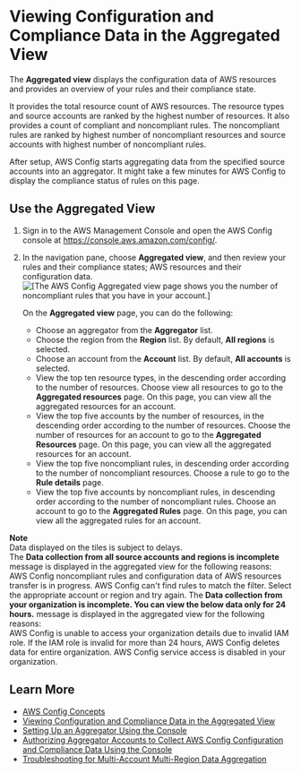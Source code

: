 # Viewing Configuration and Compliance Data in the Aggregated View<a name="viewing-the-aggregate-dashboard"></a>

The **Aggregated view** displays the configuration data of AWS resources and provides an overview of your rules and their compliance state\. 

It provides the total resource count of AWS resources\. The resource types and source accounts are ranked by the highest number of resources\. It also provides a count of compliant and noncompliant rules\. The noncompliant rules are ranked by highest number of noncompliant resources and source accounts with highest number of noncompliant rules\. 

After setup, AWS Config starts aggregating data from the specified source accounts into an aggregator\. It might take a few minutes for AWS Config to display the compliance status of rules on this page\.

## Use the Aggregated View<a name="use-aggregated-view"></a>

1. Sign in to the AWS Management Console and open the AWS Config console at [https://console\.aws\.amazon\.com/config/](https://console.aws.amazon.com/config/)\.

1. In the navigation pane, choose **Aggregated view**, and then review your rules and their compliance states; AWS resources and their configuration data\.  
![\[The AWS Config Aggregated view page shows you the number of noncompliant rules that you have in your account.\]](http://docs.aws.amazon.com/config/latest/developerguide/images/Aggregated_Dashboard.png)

   On the **Aggregated view** page, you can do the following:
   + Choose an aggregator from the **Aggregator** list\.
   + Choose the region from the **Region** list\. By default, **All regions** is selected\.
   + Choose an account from the **Account** list\. By default, **All accounts** is selected\.
   + View the top ten resource types, in the descending order according to the number of resources\. Choose view all resources to go to the **Aggregated resources** page\. On this page, you can view all the aggregated resources for an account\.
   + View the top five accounts by the number of resources, in the descending order according to the number of resources\. Choose the number of resources for an account to go to the **Aggregated Resources** page\. On this page, you can view all the aggregated resources for an account\.
   + View the top five noncompliant rules, in descending order according to the number of noncompliant resources\. Choose a rule to go to the **Rule details** page\.
   + View the top five accounts by noncompliant rules, in descending order according to the number of noncompliant rules\. Choose an account to go to the **Aggregated Rules** page\. On this page, you can view all the aggregated rules for an account\.

**Note**  
Data displayed on the tiles is subject to delays\.  
The **Data collection from all source accounts and regions is incomplete** message is displayed in the aggregated view for the following reasons:  
AWS Config noncompliant rules and configuration data of AWS resources transfer is in progress\.
AWS Config can't find rules to match the filter\. Select the appropriate account or region and try again\.
The **Data collection from your organization is incomplete\. You can view the below data only for 24 hours\.** message is displayed in the aggregated view for the following reasons:  
AWS Config is unable to access your organization details due to invalid IAM role\. If the IAM role is invalid for more than 24 hours, AWS Config deletes data for entire organization\.
AWS Config service access is disabled in your organization\.

## Learn More<a name="learn-more-setup-console"></a>
+ [AWS Config Concepts](config-concepts.md)
+ [Viewing Configuration and Compliance Data in the Aggregated View](#viewing-the-aggregate-dashboard)
+ [Setting Up an Aggregator Using the Console](setup-aggregator-console.md)
+ [Authorizing Aggregator Accounts to Collect AWS Config Configuration and Compliance Data Using the Console](authorize-aggregator-account-console.md)
+ [Troubleshooting for Multi\-Account Multi\-Region Data Aggregation](aggregate-data-troubleshooting.md)